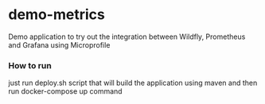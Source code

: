 # demo-metrics
Demo application to try out the integration between Wildfly, Prometheus and Grafana using Microprofile

### How to run
just run deploy.sh script that will build the application using maven and then run docker-compose up command